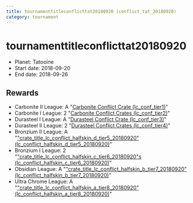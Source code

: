```yaml
---
title: tournamenttitleconflicttat20180920 (conflict_tat_20180920)
category: tournament
---
```

# tournamenttitleconflicttat20180920

  * Planet: Tatooine
  * Start date: 2018-09-20
  * End date: 2018-09-26

## Rewards

  * Carbonite II League: A "[Carbonite Conflict Crate (lc_conf_tier1)](lc_conf_tier1.html)"
  * Carbonite I League: 2 "[Carbonite Conflict Crates (lc_conf_tier2)](lc_conf_tier2.html)"
  * Durasteel I League: A "[Durasteel Conflict Crate (lc_conf_tier3)](lc_conf_tier3.html)"
  * Durasteel II League: 2 "[Durasteel Conflict Crates (lc_conf_tier4)](lc_conf_tier4.html)"
  * Bronzium II League: A "["crate_title_lc_conflict_halfskin_d_tier5_20180920" (lc_conflict_halfskin_d_tier5_20180920)](lc_conflict_halfskin_d_tier5_20180920.html)"
  * Bronzium I League: 2 "["crate_title_lc_conflict_halfskin_c_tier6_20180920"s (lc_conflict_halfskin_c_tier6_20180920)](lc_conflict_halfskin_c_tier6_20180920.html)"
  * Obsidian League: A "["crate_title_lc_conflict_halfskin_b_tier7_20180920" (lc_conflict_halfskin_b_tier7_20180920)](lc_conflict_halfskin_b_tier7_20180920.html)"
  * Ultra Chrome League: A "["crate_title_lc_conflict_halfskin_a_tier8_20180920" (lc_conflict_halfskin_a_tier8_20180920)](lc_conflict_halfskin_a_tier8_20180920.html)"
